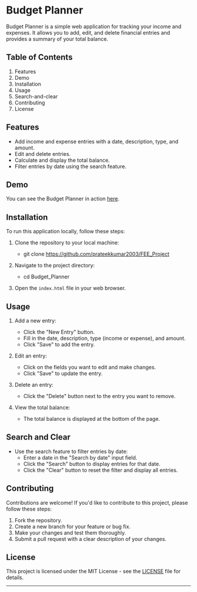 # Budget Planner

Budget Planner is a simple web application for tracking your income and expenses. 
It allows you to add, edit, and delete financial entries and provides a summary of your total balance.

## Table of Contents

1. Features
2. Demo
3. Installation
4. Usage
5. Search-and-clear
6. Contributing
7. License

## Features

- Add income and expense entries with a date, description, type, and amount.
- Edit and delete entries.
- Calculate and display the total balance.
- Filter entries by date using the search feature.

## Demo

You can see the Budget Planner in action [here](#).

## Installation

To run this application locally, follow these steps:

1. Clone the repository to your local machine:

   - git clone https://github.com/prateekkumar2003/FEE_Project

3. Navigate to the project directory:

   - cd Budget_Planner

3. Open the `index.html` file in your web browser.

## Usage

1. Add a new entry:
   - Click the "New Entry" button.
   - Fill in the date, description, type (income or expense), and amount.
   - Click "Save" to add the entry.

2. Edit an entry:
   - Click on the fields you want to edit and make changes.
   - Click "Save" to update the entry.

3. Delete an entry:
   - Click the "Delete" button next to the entry you want to remove.

4. View the total balance:
   - The total balance is displayed at the bottom of the page.

## Search and Clear

- Use the search feature to filter entries by date:
  - Enter a date in the "Search by date" input field.
  - Click the "Search" button to display entries for that date.
  - Click the "Clear" button to reset the filter and display all entries.

## Contributing

Contributions are welcome! If you'd like to contribute to this project, please follow these steps:

1. Fork the repository.
2. Create a new branch for your feature or bug fix.
3. Make your changes and test them thoroughly.
4. Submit a pull request with a clear description of your changes.

## License

This project is licensed under the MIT License - see the [LICENSE](LICENSE) file for details.

---
